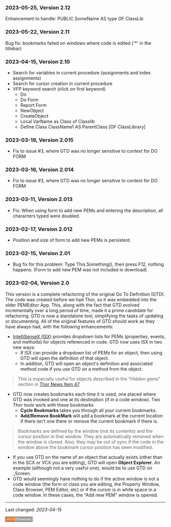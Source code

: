 ### 2023-05-25, Version 2.12 ###

Enhancement to handle:   PUBLIC SomeName AS type OF ClassLib

### 2023-05-22, Version 2.11 ###

Bug fix: bookmarks failed on windows where code is edited ('*' in the titlebar)

### 2023-04-15, Version 2.10 ###

- Search for variables in current procedure (assignments and index assignments)
- Search for cursor creation in current procedure
- VFP keyword search (click on first keyword)
    - Do 
    - Do Form
    - Report Form
    - NewObject
    - CreateObject
    - Local VarName as Class of Classlib
    - Define Class ClassName1 AS ParentClass [OF ClassLibrary] 

### 2023-03-19, Version 2.015 ###

* Fix to issue #3, where GTD was no longer sensitive to context for DO FORM

### 2023-03-16, Version 2.014 ###

* Fix to issue #3, where GTD was no longer sensitive to context for DO FORM

### 2023-03-11, Version 2.013 ###

* Fix: When using form to add new PEMs and entering the description, all characters typed were doubled.

### 2023-02-17, Version 2.012 ###

* Position and size of form to add new PEMs is persistent.

### 2023-02-15, Version 2.01 ###

* Bug fix for this problem:  Type This.Something(), then press F12, nothing happens.  (Form to add new PEM was not included in download)

### 2023-02-04, Version 2.0 ###

This version is a complete refactoring of the original Go To Definition (GTD). The code was created before we had Thor, so it was embedded into the older PEMEditor App. This, along with the fact that GTD evolved incrementally over a long period of time, made it a prime candidate for refactoring. GTD is now a standalone tool, simplifying the tasks of updating or documenting. All of the original features of GTD should work as they have always had, with the following enhancements:

*  [IntelliSenseX (ISX)](https://github.com/VFPX/IntelliSenseX) provides dropdown lists for PEMs (properties, events, and methods) for objects referenced in code.  GTD now uses ISX in two new ways:
    * If ISX can provide a dropdown list of PEMs for an object, then using GTD will open the definition of that object.  
    * In addition, GTD will open an object's definition and associated method code if you use GTD on a method from the object.  
        
> This is especially useful for objects described in the "Hidden gems" section in [Thor News Item 47](https://github.com/VFPX/Thor/blob/master/Docs/NewsItems/Item_47.md).


* GTD now creates bookmarks each time it is used, one placed where GTD was invoked and one at its destination (if in a code window).  Two Thor tools work with these bookmarks
    * **Cycle Bookmarks** takes you through all your current bookmarks.
    * **Add/Remove BookMark** will add a bookmark at the current location if there isn't one there or remove the current bookmark if there is.
    
> Bookmarks are defined by the window (not its contents) and the cursor position in that window.  They are automatically removed when the window is closed.  Also, they may be out of sync if the code in the window above the bookmark cursor position has been modified.

* If you use GTD on the name of an object that actually exists (other than in the SCX or VCX you are editing), GTD will open **Object Explorer**. An example (although not a very useful one), would be to use GTD on _Screen.
* GTD would seemingly have nothing to do if the active window is not a code window (the  form or class you are editing, the Property Window, Class Browser, PEM Editor, etc) or if the cursor is in white space in a code window.  In these cases, the "Add new PEM" window is opened.
--- 
Last changed: _2023-04-15_

![Picture](./documents/Images/vfpxpoweredby_alternative.gif)

